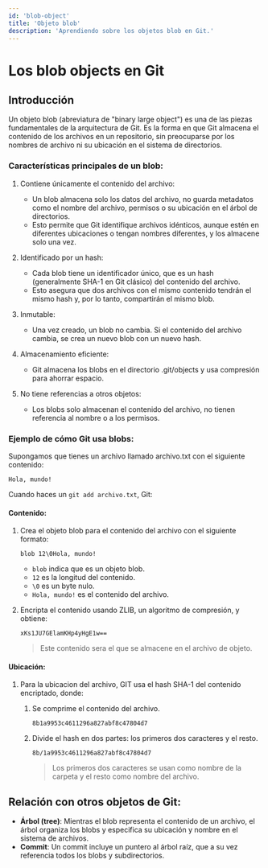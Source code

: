 ```yaml
---
id: 'blob-object'
title: 'Objeto blob'
description: 'Aprendiendo sobre los objetos blob en Git.'
---
```


# Los blob objects en Git

## Introducción

Un objeto blob (abreviatura de "binary large object") es una de las piezas fundamentales de la arquitectura de Git. Es la forma en que Git almacena el contenido de los archivos en un repositorio, sin preocuparse por los nombres de archivo ni su ubicación en el sistema de directorios.

### Características principales de un blob:

1. Contiene únicamente el contenido del archivo:

    - Un blob almacena solo los datos del archivo, no guarda metadatos como el nombre del archivo, permisos o su ubicación en el árbol de directorios.
    - Esto permite que Git identifique archivos idénticos, aunque estén en diferentes ubicaciones o tengan nombres diferentes, y los almacene solo una vez.

2. Identificado por un hash:

    - Cada blob tiene un identificador único, que es un hash (generalmente SHA-1 en Git clásico) del contenido del archivo.
    - Esto asegura que dos archivos con el mismo contenido tendrán el mismo hash y, por lo tanto, compartirán el mismo blob.

3. Inmutable:

    - Una vez creado, un blob no cambia. Si el contenido del archivo cambia, se crea un nuevo blob con un nuevo hash.

4. Almacenamiento eficiente:

    - Git almacena los blobs en el directorio .git/objects y usa compresión para ahorrar espacio.

5. No tiene referencias a otros objetos:

    - Los blobs solo almacenan el contenido del archivo, no tienen referencia al nombre o a los permisos.

### Ejemplo de cómo Git usa blobs:

Supongamos que tienes un archivo llamado archivo.txt con el siguiente contenido:

```text
Hola, mundo!
```

Cuando haces un `git add archivo.txt`, Git:

#### Contenido:

1. Crea el objeto blob para el contenido del archivo con el siguiente formato:

    ```text
    blob 12\0Hola, mundo!
    ```

    - `blob` indica que es un objeto blob.
    - `12` es la longitud del contenido.
    - `\0` es un byte nulo.
    - `Hola, mundo!` es el contenido del archivo.

2. Encripta el contenido usando ZLIB, un algoritmo de compresión, y obtiene:

    ```text
    xKs1JU7GElamKHp4yHgE1w==
    ```

    > Este contenido sera el que se almacene en el archivo de objeto.

#### Ubicación:

1. Para la ubicacion del archivo, GIT usa el hash SHA-1 del contenido encriptado, donde:

    1. Se comprime el contenido del archivo.

        ```text
        8b1a9953c4611296a827abf8c47804d7
        ```

    2. Divide el hash en dos partes: los primeros dos caracteres y el resto.

        ```text
        8b/1a9953c4611296a827abf8c47804d7
        ```

        > Los primeros dos caracteres se usan como nombre de la carpeta y el resto como nombre del archivo.

## Relación con otros objetos de Git:

- **Árbol (tree)**: Mientras el blob representa el contenido de un archivo, el árbol organiza los blobs y especifica su ubicación y nombre en el sistema de archivos.
- **Commit**: Un commit incluye un puntero al árbol raíz, que a su vez referencia todos los blobs y subdirectorios.
